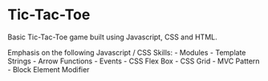 # Tic-Tac-Toe

Basic Tic-Tac-Toe game built using Javascript, CSS and HTML.

Emphasis on the following Javascript / CSS Skills:
    - Modules
    - Template Strings
    - Arrow Functions
    - Events
    - CSS Flex Box
    - CSS Grid
    - MVC Pattern
    - Block Element Modifier
